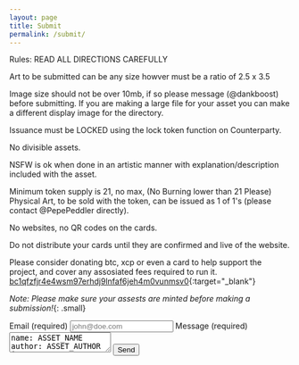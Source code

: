```yaml
---
layout: page
title: Submit
permalink: /submit/
---
```


Rules: READ ALL DIRECTIONS CAREFULLY

Art to be submitted can be any size howver must be a ratio of 2.5 x 3.5

Image size should not be over 10mb, if so please message (@dankboost) before submitting. If you are making a large file for your asset you can make a different display image for the directory.

Issuance must be LOCKED using the lock token function on Counterparty.

No divisible assets.

NSFW is ok when done in an artistic manner with explanation/description included with the asset.

Minimum token supply is 21, no max, (No Burning lower than 21 Please) Physical Art, to be sold with the token, can be issued as 1 of 1's (please contact @PepePeddler directly).

No websites, no QR codes on the cards.

Do not distribute your cards until they are confirmed and live of the website.

Please consider donating btc, xcp or even a card to help support the project, and cover any assosiated fees required to run it.
[bc1qfzfjr4e4wsm97erhdj9lnfaf6jeh4m0vunmsv0](https://xchain.io/address/bc1qfzfjr4e4wsm97erhdj9lnfaf6jeh4m0vunmsv0){:target="_blank"}


*Note: Please make sure your assests are minted before making a submission!*{: .small}

<form
  action="https://usebasin.com/f/1a1d2b97c41f"
  method="POST"
  enctype="multipart/form-data"
  id="my-contact-form"
>
<label for="email">Email <span class="small">(required)</span></label>
<input type="email" name="email" placeholder="john@doe.com" required />
<label for="message">Message <span class="small">(required)</span></label>
<textarea name="message" wrap="hard" required>
name: ASSET_NAME
author: ASSET_AUTHOR
image: https://i.imgur.com/ASSET_IMAGE.jpg
video: https://i.imgur.com/ASSET_VIDEO.mp4 # optional
date: YYYY-MM-DD # mint date
description: A SHORT DESCRIPTION FOR THE SERIES
subs: 
  -
    name: FIRST_SUBASSET_NAME
    image: https://i.imgur/FIRST_SUBASSET_IMAGE.jpg
    supply: FIRST_SUBASSET_SUPPLY 
  -
    name: SECOND_SUBASSET_NAME
    image: https://i.imgur/SECOND_SUBASSET_IMAGE.jpg
    supply: SECOND_SUBASSET_SUPPLY 
</textarea>
<button type="submit" id="form-button">Send</button>
<div id="form-message"></div>
</form>

<script type="text/javascript">
var form = document.getElementById("my-contact-form");
var formMessage = document.getElementById("form-button");
var formButton = document.getElementById("form-button");
form.onsubmit = function(event) {
  event.preventDefault();

  if (confirm("Please make sure your submission is correct and confirm that your tokens are minted on the blockchain!") == true) {
    formMessage.innerHTML = "Sending...";
    formMessage.disabled = true;
    var formData = new FormData(form);
    var xhr = new XMLHttpRequest();
    xhr.open("POST", form.action, true);
    xhr.onload = function(e) {
      console.log(xhr);
      if (xhr.status === 200) {
        formMessage.innerHTML = "Thank you!";
      } else {
        formMessage.innerHTML = "Please try again!"
        formMessage.disabled = false;
      }
    };
    xhr.send(formData);
  }
};
</script>